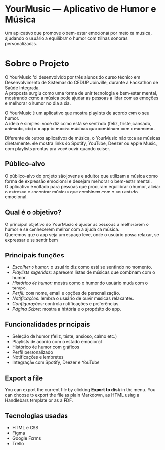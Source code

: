 # YourMusic — Aplicativo de Humor e Música

Um aplicativo que promove o bem-estar emocional por meio da música, ajudando o usuário a equilibrar o humor com trilhas sonoras personalizadas.



# Sobre o Projeto


O YourMusic foi desenvolvido por três alunos do curso técnico em Desenvolvimento de Sistemas do CEDUP Joinville, durante a Hackathon de Saúde Integrada.  
A proposta surgiu como uma forma de unir tecnologia e bem-estar mental, mostrando como a música pode ajudar as pessoas a lidar com as emoções e melhorar o humor no dia a dia. 

O YourMusic é um aplicativo que mostra playlists de acordo com o seu humor.  
A ideia é simples: você diz como está se sentindo (feliz, triste, cansado, animado, etc) e o app te mostra músicas que combinam com o momento.

Diferente de outros aplicativos de música, o YourMusic não toca as músicas diretamente. ele mostra links do Spotify, YouTube, Deezer ou Apple Music, com playlists prontas pra você ouvir quando quiser.

## Público-alvo

O público-alvo do projeto são jovens e adultos que utilizam a música como forma de expressão emocional e desejam melhorar o bem-estar mental.  
O aplicativo é voltado para pessoas que procuram equilibrar o humor, aliviar o estresse e encontrar músicas que combinem com o seu estado emocional.

## Qual é o objetivo?

O principal objetivo do YourMusic é ajudar as pessoas a melhorarem o humor e se conhecerem melhor com a ajuda da música.  
Queremos que o app seja um espaço leve, onde o usuário possa relaxar, se expressar e se sentir bem

## Principais funções

-   *Escolher o humor:* o usuário diz como está se sentindo no momento.
-   *Playlists sugeridas:* aparecem listas de músicas que combinam com o humor.
-    *Histórico de humor:* mostra como o humor do usuário muda com o tempo.
-    *Perfil:* com nome, email e opções de personalização. 
-    *Notificações:* lembra o usuário de ouvir músicas relaxantes.
-    *Configurações:* controla notificações e preferências.
-   *Página Sobre:* mostra a história e o propósito do app.

## Funcionalidades principais

- Seleção de humor (feliz, triste, ansioso, calmo etc.)  
- Playlists de acordo com o estado emocional  
- Histórico de humor com gráficos  
- Perfil personalizado  
- Notificações e lembretes  
- Integração com Spotify, Deezer e YouTube

## Export a file

You can export the current file by clicking **Export to disk** in the menu. You can choose to export the file as plain Markdown, as HTML using a Handlebars template or as a PDF.


## Tecnologias usadas

- HTML e CSS 
- Figma 
- Google Forms 
- Trello


